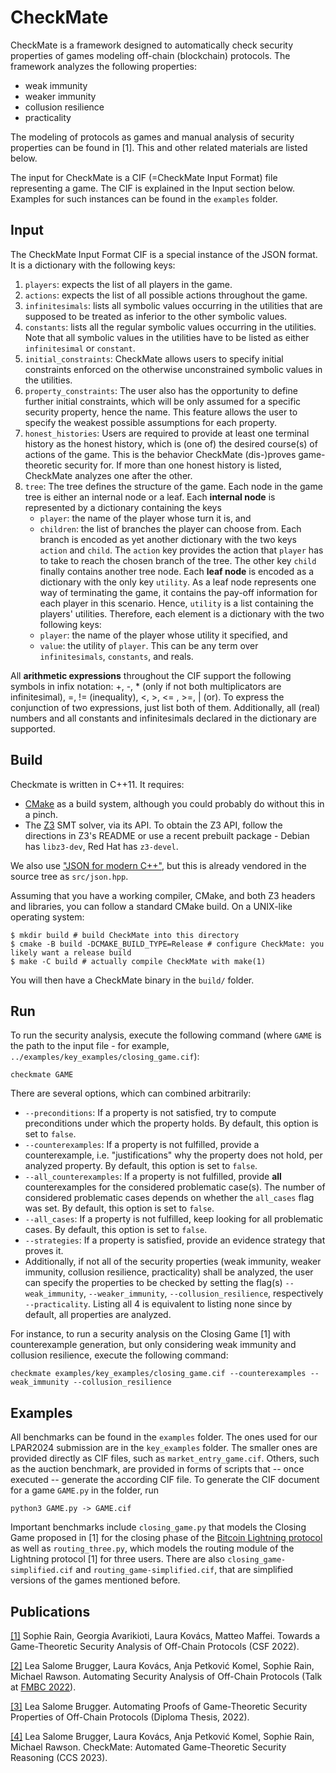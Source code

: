 # CheckMate

CheckMate is a framework designed to automatically check security properties of games modeling off-chain (blockchain) protocols.
The framework analyzes the following properties:

* weak immunity
* weaker immunity
* collusion resilience
* practicality

The modeling of protocols as games and manual analysis of security properties can be found in [1].
This and other related materials are listed below.

The input for CheckMate is a CIF (=CheckMate Input Format) file representing a game. The CIF is explained in the Input section below.
Examples for such instances can be found in the `examples` folder.

## Input

The CheckMate Input Format CIF is a special instance of the JSON format. It is a dictionary with the following keys:

1. `players`: expects the list of all players in the game.
2. `actions`: expects the list of all possible actions throughout the game.
3. `infinitesimals`: lists all symbolic values occurring in the utilities that are supposed to be treated as inferior to the other symbolic values.
4. `constants`: lists all the regular symbolic values occurring in the utilities. Note that all symbolic values in the utilities have to be listed as either `infinitesimal` or `constant`.
5. `initial_constraints`: CheckMate allows users to specify initial constraints enforced on the otherwise unconstrained symbolic values in the utilities.
6. `property_constraints`: The user also has the opportunity to define further initial constraints, which will be only assumed for a specific security property, hence the name. This feature allows the user to specify the weakest possible assumptions for each property.
7. `honest_histories`: Users are required to provide at least one terminal history as the honest history, which is (one of) the desired course(s) of actions of the game. This is the behavior CheckMate (dis-)proves game-theoretic security for. If more than one honest history is listed, CheckMate analyzes one after the other.
8. `tree`:  The tree defines the structure of the game. Each node in the game tree is either an internal node or a leaf. Each **internal node** is represented by a dictionary containing the keys
    * `player`: the name of the player whose turn it is, and
    * `children`: the list of branches the player can choose from. Each branch is encoded as yet another dictionary with the two keys `action` and `child`. The `action` key provides the action that `player` has to take to reach the chosen branch of the tree. The other key `child` finally contains another tree node.
Each **leaf node** is encoded as a dictionary with the only key `utility`. As a leaf node represents one way of terminating the game, it contains the pay-off information for each player in this scenario. Hence, `utility` is a list containing the players' utilities. Therefore, each element is a dictionary with the two following keys:
    * `player`: the name of the player whose utility it specified, and
    * `value`: the utility of `player`. This can be any term over `infinitesimals`, `constants`, and reals.

All **arithmetic expressions** throughout the CIF support the following symbols in infix notation: +, -, * (only if not both multiplicators are infinitesimal), =, != (inequality), <, >, <= , >=, | (or). To express the conjunction of two expressions, just list both of them. Additionally, all (real) numbers and all constants and infinitesimals declared in the dictionary are supported.

## Build

Checkmate is written in C++11. It requires:
- [CMake](https://cmake.org/) as a build system, although you could probably do without this in a pinch.
- The [Z3](https://github.com/Z3Prover/z3) SMT solver, via its API. To obtain the Z3 API, follow the directions in Z3's README or use a recent prebuilt package - Debian has `libz3-dev`, Red Hat has `z3-devel`.

We also use ["JSON for modern C++"](https://json.nlohmann.me/), but this is already vendored in the source tree as `src/json.hpp`.

Assuming that you have a working compiler, CMake, and both Z3 headers and libraries, you can follow a standard CMake build. On a UNIX-like operating system:

```shell
$ mkdir build # build CheckMate into this directory
$ cmake -B build -DCMAKE_BUILD_TYPE=Release # configure CheckMate: you likely want a release build
$ make -C build # actually compile CheckMate with make(1)
```

You will then have a CheckMate binary in the `build/` folder.

## Run

To run the security analysis, execute the following command (where `GAME` is the path to the input file - for example, `../examples/key_examples/closing_game.cif`):

```
checkmate GAME
```

There are several options, which can combined arbitrarily:

* `--preconditions`: If a property is not satisfied, try to compute preconditions under which the property holds. By default, this option is set to `false`.
* `--counterexamples`: If a property is not fulfilled, provide a counterexample, i.e. "justifications" why the property does not hold, per analyzed property.  By default, this option is set to `false`.
* `--all_counterexamples`: If a property is not fulfilled, provide **all** counterexamples for the considered problematic case(s). The number of considered problematic cases depends on whether the `all_cases` flag was set. By default, this option is set to `false`.
* `--all_cases`: If a property is not fulfilled, keep looking for all problematic cases. By default, this option is set to `false`.
* `--strategies`: If a property is satisfied, provide an evidence strategy that proves it.
* Additionally, if not all of the security properties (weak immunity, weaker immunity, collusion resilience, practicality) shall be analyzed, the user can specify the properties to be checked by setting the flag(s) `--weak_immunity`, `--weaker_immunity`, `--collusion_resilience`, respectively `--practicality`. Listing all 4 is equivalent to listing none since by default, all properties are analyzed.

For instance, to run a security analysis on the Closing Game [1] with counterexample generation, but only considering weak immunity and collusion resilience, execute the following command:

```
checkmate examples/key_examples/closing_game.cif --counterexamples --weak_immunity --collusion_resilience
```

## Examples

All benchmarks can be found in the `examples` folder. The ones used for our LPAR2024 submission are in the `key_examples` folder.
The smaller ones are provided directly as CIF files, such as `market_entry_game.cif`. Others, such as the auction benchmark, are provided in forms of scripts that -- once executed -- generate the according CIF file. To generate the CIF document for a game `GAME.py` in the folder, run

```
python3 GAME.py -> GAME.cif
```

Important benchmarks include `closing_game.py` that models the Closing Game proposed in [1] for the closing phase of the [Bitcoin Lightning protocol](https://lightning.network/lightning-network-paper.pdf) as well as `routing_three.py`, which models the routing module of the Lightning protocol [1] for three users. There are also `closing_game-simplified.cif` and  `routing_game-simplified.cif`, that are simplified versions of the games mentioned before.

## Publications

[[1]](https://doi.org/10.48550/arXiv.2109.07429) Sophie Rain, Georgia Avarikioti, Laura Kovács, Matteo Maffei.
Towards a Game-Theoretic Security Analysis of Off-Chain Protocols (CSF 2022).

[[2]](https://easychair.org/smart-program/FLoC2022/FMBC-2022-08-11.html#talk:201081) Lea Salome Brugger, Laura Kovács, Anja Petković Komel, Sophie Rain, Michael Rawson.
Automating Security Analysis of Off-Chain Protocols (Talk at [FMBC 2022](https://fmbc.gitlab.io/2022/)).

[[3]](https://doi.org/10.34726/hss.2022.104340) Lea Salome Brugger.
Automating Proofs of Game-Theoretic Security Properties of Off-Chain Protocols (Diploma Thesis, 2022).

[[4]](https://dl.acm.org/doi/10.1145/3576915.3623183) Lea Salome Brugger, Laura Kovács, Anja Petković Komel, Sophie Rain, Michael Rawson.
CheckMate: Automated Game-Theoretic Security Reasoning (CCS 2023).
